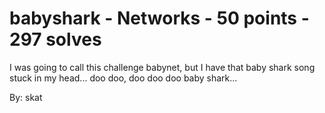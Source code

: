 # babyshark - Networks - 50 points - 297 solves
I was going to call this challenge babynet, but I have that baby shark song stuck in my head... doo doo, doo doo doo baby shark...

By: skat
